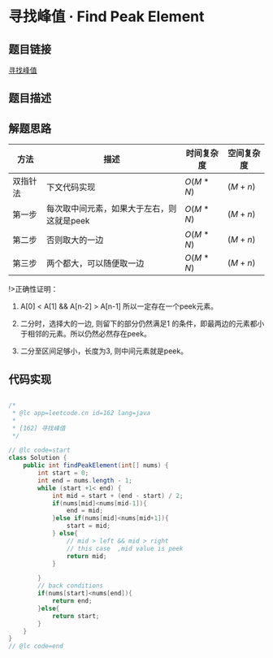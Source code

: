 

#  寻找峰值 · Find Peak Element

## 题目链接

[寻找峰值](https://leetcode-cn.com/problems/find-peak-element/comments/)

## 题目描述

## 解题思路
| 方法  |描述 |时间复杂度 |空间复杂度|
|---|---|---|---|
|  双指针法 | 下文代码实现  | $O(M*N)$|$(M+n)$|
|  第一步 | 每次取中间元素，如果大于左右，则这就是peek  | $O(M*N)$|$(M+n)$|
|  第二步 | 否则取大的一边  | $O(M*N)$|$(M+n)$|
|  第三步 | 两个都大，可以随便取一边  | $O(M*N)$|$(M+n)$|


!>正确性证明：
1. A[0] < A[1] && A[n-2] > A[n-1] 所以一定存在一个peek元素。 
   

2. 二分时，选择大的一边, 则留下的部分仍然满足1 的条件，即最两边的元素都小于相邻的元素。所以仍然必然存在peek。

4. 二分至区间足够小，长度为3, 则中间元素就是peek。

## 代码实现
```java

/*
 * @lc app=leetcode.cn id=162 lang=java
 *
 * [162] 寻找峰值
 */

// @lc code=start
class Solution {
    public int findPeakElement(int[] nums) {
        int start = 0;
        int end = nums.length - 1;
        while (start +1< end) {
            int mid = start + (end - start) / 2;
            if(nums[mid]<nums[mid-1]){
                end = mid;
            }else if(nums[mid]<nums[mid+1]){
                start = mid;
            } else{
                // mid > left && mid > right 
                // this case  ,mid value is peek
                return mid;
            }

        }
        // back conditions
        if(nums[start]<nums[end]){
            return end;
        }else{
            return start;
        }
    }
}
// @lc code=end





```